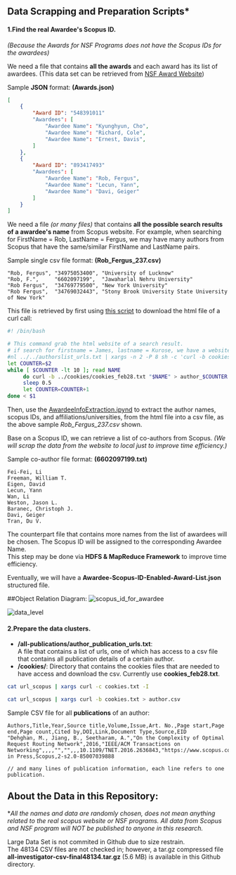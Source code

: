 ## Data Scrapping and Preparation Scripts*

#### 1.Find the real Awardee's Scopus ID.
*(Because the Awards for NSF Programs does not have the Scopus IDs for the awardees)*   

We need a file that contains **all the awards** and each award has its list of awardees. (This data set can be retrieved from [NSF Award Website][NSF])
  
Sample **JSON** format: **(Awards.json)**  
```json
[
    {
        "Award ID": "548391011"
        "Awardees": [
            "Awardee Name": "Kyunghyun, Cho",
            "Awardee Name": "Richard, Cole",
            "Awardee Name": "Ernest, Davis",
        ]
    },
    {
        "Award ID": "893417493"
        "Awardees": [
            "Awardee Name": "Rob, Fergus",
            "Awardee Name": "Lecun, Yann",
            "Awardee Name": "Davi, Geiger"
        ]
    }
]
```

We need a file *(or many files)* that contains **all the possible search results of a awardee's name** from Scopus website. For example, when searching for FirstName = Rob, LastName = Fergus, we may have many authors from Scopus that have the same/similar FirstName and LastName pairs.  

Sample single csv file format: **(Rob_Fergus_237.csv)**
```text
"Rob, Fergus", "34975053400", "University of Lucknow"
"Rob, F.",     "6602097199",  "Jawaharlal Nehru University"
"Rob Fergus",  "34769779500", "New York University"
"Rob Fergus",  "34769032443", "Stony Brook University State University of New York"
```

This file is retrieved by first using [this script][get_authors_html_page] to download the html file of a curl call:
```sh
#! /bin/bash

# This command grab the html website of a search result.
# if search for firstname = James, lastname = Kurose, we have a website specifically for all possible James Kurose
#nl ../../authorslist_urls.txt | xargs -n 2 -P 8 sh -c 'curl -b cookies_feb28.txt "$1" > author-$0.html'
let COUNTER=$2
while [ $COUNTER -lt 10 ]; read NAME
     do curl -b ../cookies/cookies_feb28.txt "$NAME" > author_$COUNTER.html
     sleep 0.5
     let COUNTER=COUNTER+1
done < $1
```

Then, use the [AwardeeInfoExtraction.ipynd][htmltocsv] to extract the author names, scopus IDs, and affiliations/universities, from the html file into a csv file, as the above sample *Rob_Fergus_237.csv* shown. 

Base on a Scopus ID, we can retrieve a list of co-authors from Scopus. *(We will scrap the data from the website to local just to improve time efficiency.)*  

Sample co-author file format: **(6602097199.txt)**
```text
Fei-Fei, Li
Freeman, William T.
Eigen, David
Lecun, Yann
Wan, Li
Weston, Jason L.
Baranec, Christoph J.
Davi, Geiger
Tran, Du V.
```

The counterpart file that contains more names from the list of awardees will be chosen. The Scopus ID will be assigned to the corresponding Awardee Name.  
This step may be done via **HDFS & MapReduce Framework** to improve time efficiency.

Eventually, we will have a **Awardee-Scopus-ID-Enabled-Award-List.json** structured file.

##Object Relation Diagram:
![scopus_id_for_awardee](https://github.com/lizichen/collaboration_networks/blob/master/Data_Scrapping_And_PreProcess/Report_and_logs/FunctionalLevel.jpg "Diagram to show how to get the real Scopus ID for an awardee")

![data_level](https://github.com/lizichen/collaboration_networks/blob/master/Data_Scrapping_And_PreProcess/Report_and_logs/DataLevel.jpg "Diagram to show how to get the real Scopus ID for an awardee")



#### 2.Prepare the data clusters.  

- **/all-publications/author_publication_urls.txt**:   
  A file that contains a list of urls, one of which has access to a csv file that contains all publication details of a certain author.
- **/cookies/**: Directory that contains the cookies files that are needed to have access and download the csv. Currently use **cookies_feb28.txt**. 

```sh
cat url_scopus | xargs curl -c cookies.txt -I
```

```sh
cat url_scopus | xargs curl -b cookies.txt > author.csv
```

Sample CSV file for all **publications** of an author:
```text
Authors,Title,Year,Source title,Volume,Issue,Art. No.,Page start,Page end,Page count,Cited by,DOI,Link,Document Type,Source,EID
"Dehghan, M., Jiang, B., Seetharam, A.","On the Complexity of Optimal Request Routing Network",2016,"IEEE/ACM Transactions on Networking",,,,"","",,,10.1109/TNET.2016.2636843,"https://www.scopus.com/SampleLink.html",Article in Press,Scopus,2-s2.0-85007039888

// and many lines of publication information, each line refers to one publication.
```

## About the Data in this Repository:

**All the names and data are randomly chosen, does not mean anything related to the real scopus website or NSF programs. All data from Scopus and NSF program will NOT be published to anyone in this research.*

Large Data Set is not commited in Github due to size restrain.  
The 48134 CSV files are not checked in; however, a tar.gz compressed file **all-investigator-csv-final48134.tar.gz** (5.6 MB) is available in this Github directory.

[NSF]:https://www.research.gov/common/webapi/awardapisearch-v1.htm
[get_authors_html_page]:https://github.com/lizichen/collaboration_networks/blob/master/Data_Scrapping_And_PreProcess/all-authors-html/get_authors_html_page.sh
[htmltocsv]:https://github.com/lizichen/collaboration_networks/blob/master/Data_Scrapping_And_PreProcess/AwardeeInfoExtraction.ipynb

